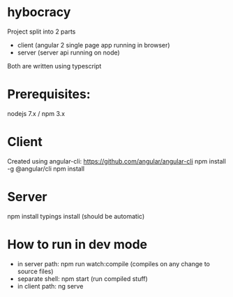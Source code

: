 # hybocracy

Project split into 2 parts
 - client (angular 2 single page app running in browser)
 - server (server api running on node)

Both are written using typescript

# Prerequisites:
nodejs 7.x / npm 3.x

# Client
Created using angular-cli: https://github.com/angular/angular-cli
npm install -g @angular/cli
npm install 

# Server
npm install
typings install (should be automatic)

# How to run in dev mode
 - in server path:
npm run watch:compile (compiles on any change to source files)
 - separate shell:
npm start (run compiled stuff)
 - in client path:
ng serve


